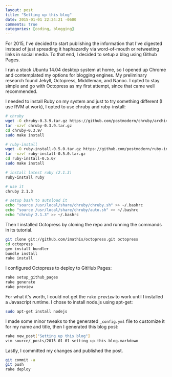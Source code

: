 ```yaml
---
layout: post
title: "Setting up this blog"
date: 2015-01-01 22:24:21 -0600
comments: true
categories: [coding, blogging]
---
```


For 2015, I've decided to start publishing the information that I've digested instead of just spreading it haphazardly via word-of-mouth or retweeting links in social media. To that end, I decided to setup a blog using Github Pages.

I run a stock Ubuntu 14.04 desktop system at home, so I opened up Chrome and contemplated my options for blogging engines. My preliminary research found Jekyll, Octopress, Middleman, and Nanoc. I opted to stay simple and go with Octopress as my first attempt, since that came well recommended.

I needed to install Ruby on my system and just to try something different (I use RVM at work), I opted to use chruby and ruby-install:

```bash
# chruby
wget -O chruby-0.3.9.tar.gz https://github.com/postmodern/chruby/archive/v0.3.9.tar.gz
tar -xzvf chruby-0.3.9.tar.gz
cd chruby-0.3.9/
sudo make install

# ruby-install
wget -O ruby-install-0.5.0.tar.gz https://github.com/postmodern/ruby-install/archive/v0.5.0.tar.gz
tar -xzvf ruby-install-0.5.0.tar.gz
cd ruby-install-0.5.0/
sudo make install

# install latest ruby (2.1.3)
ruby-install ruby

# use it
chruby 2.1.3

# setup bash to autoload it
echo "source /usr/local/share/chruby/chruby.sh" >> ~/.bashrc
echo "source /usr/local/share/chruby/auto.sh" >> ~/.bashrc
echo "chruby 2.1.3" >> ~/.bashrc

```

Then I installed Octopress by cloning the repo and running the commands in its tutorial.

```bash
git clone git://github.com/imathis/octopress.git octopress
cd octopress
gem install bundler
bundle install
rake install
```

I configured Octopress to deploy to GitHub Pages:

```bash
rake setup_github_pages
rake generate
rake preview
```

For what it's worth, I could not get the `rake preview` to work until I installed a Javascript runtime. I chose to install node.js using apt-get:

```bash
sudo apt-get install nodejs
```

I made some minor tweaks to the generated `_config.yml` file to customize it for my name and title, then I generated this blog post:

```bash
rake new_post["Setting up this blog"]
vim source/_posts/2015-01-01-setting-up-this-blog.markdown
```

Lastly, I committed my changes and published the post.

```bash
git commit -a
git push
rake deploy
```

